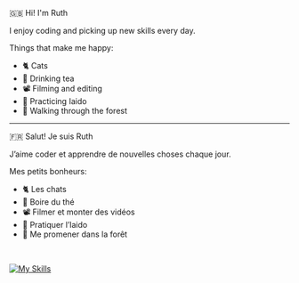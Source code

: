 :uk: Hi! I'm Ruth

I enjoy coding and picking up new skills every day.

Things that make me happy:
- :cat2: Cats
- :tea: Drinking tea
- :film_projector: Filming and editing
- :martial_arts_uniform: Practicing Iaido  
- :evergreen_tree: Walking through the forest  

<hr/>

:fr: Salut! Je suis Ruth

J’aime coder et apprendre de nouvelles choses chaque jour.

Mes petits bonheurs:

- :cat2: Les chats
- :tea: Boire du thé
- :film_projector: Filmer et monter des vidéos
- :martial_arts_uniform: Pratiquer l’Iaido
- :evergreen_tree: Me promener dans la forêt

<br/>

[![My Skills](https://skillicons.dev/icons?i=cs,java,js,ts,angular,spring,css,html,figma,mysql,git)](https://skillicons.dev)

